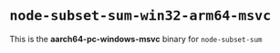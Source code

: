# `node-subset-sum-win32-arm64-msvc`

This is the **aarch64-pc-windows-msvc** binary for `node-subset-sum`
